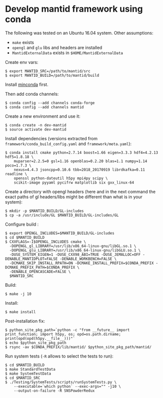 # Develop mantid framework using conda

The following was tested on an Ubuntu 16.04 system. Other assumptions:

* `make` exists
* `opengl` and `glu` libs and headers are installed
* `MantidExternalData` exists in `$HOME/MantidExternalData`

Create env vars:

	$ export MANTID_SRC=/path/to/mantid/src
	$ export MANTID_BUILD=/path/to/mantid/build

Install [minconda](https://docs.conda.io/en/latest/miniconda.html) first.

Then add conda channels:

	$ conda config --add channels conda-forge
	$ conda config --add channels mantid

Create a new environment and use it:

	$ conda create -n dev-mantid
	$ source activate dev-mantid

Install dependencies (versions extracted from `framework/conda_build_config.yaml` and `framework/meta.yaml`):

	$ conda install cmake python=2.7.14 boost=1.66 eigen=3.3.3 hdf4=4.2.13 hdf5=1.8.18 \
		muparser=2.2.5=0 gsl=1.16 openblas=0.2.20 blas=1.1 numpy=1.14 poco=1.7.3 \
		nexus=4.4.3 jsoncpp=0.10.6 tbb=2018_20170919 librdkafka=0.11 readline \
		openssl python-dateutil h5py mpi4py scipy \
		scikit-image pyyaml pycifrw matplotlib six gxx_linux-64

Create a directory with opengl headers (here and in the next command the exact paths of gl headers/libs might be different than what is in your system):

	$ mkdir -p $MANTID_BUILD/GL-includes
	$ cp -a /usr/include/GL $MANTID_BUILD/GL-includes/GL

Configure build :

	$ export OPENGL_INCLUDES=$MANTID_BUILD/GL-includes
	$ cd $MANTID_BUILD
	$ CXXFLAGS=-I$OPENGL_INCLUDES cmake \
	  -DOPENGL_gl_LIBRARY=/usr/lib/x86_64-linux-gnu/libGL.so.1 \
	  -DOPENGL_glu_LIBRARY=/usr/lib/x86_64-linux-gnu/libGLU.so.1 \
	  -DUSE_SYSTEM_EIGEN=1 -DUSE_CXX98_ABI=TRUE -DUSE_JEMALLOC=OFF -DENABLE_MANTIDPLOT=FALSE -DENABLE_WORKBENCH=FALSE \
	  -DCMAKE_SKIP_INSTALL_RPATH=ON -DCMAKE_INSTALL_PREFIX=$CONDA_PREFIX -DCMAKE_PREFIX_PATH=$CONDA_PREFIX \
	  -DENABLE_OPENCASCADE=FALSE \
	  $MANTID_SRC

Build:

	$ make -j 10

Install:

	$ make install

Post-installation fix:

	$ python_site_pkg_path=`python -c "from __future__ import print_function; import h5py, os; opd=os.path.dirname; print(opd(opd(h5py.__file__)))"`
	$ echo $python_site_pkg_path
	$ rsync -av $CONDA_PREFIX/lib/mantid/ $python_site_pkg_path/mantid/

Run system tests (`-R` allows to select the tests to run):

	$ cd $MANTID_BUILD
	$ make StandardTestData
	$ make SystemTestData
	$ cd $MANTID_SRC
	$ ./Testing/SystemTests/scripts/runSystemTests.py \
		--executable=`which python` --exec-args="" -j10 \
		--output-on-failure -R SNSPowderRedux
